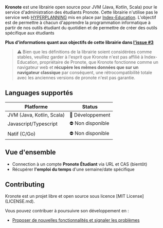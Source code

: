 **Kronote** est une librairie open source pour JVM (Java, Kotlin, Scala) pour le service d'administration des étudiants Pronote. Cette librairie n'utilise pas le service web [HYPERPLANNING](https://www.index-education.com/fr/hyperplanning-info196-service-web.php) mis en place par [Index-Education](https://www.index-education.com/). L'objectif est de permettre à chacun d'apprendre la programmation informatique à partir de nos outils étudiant du quotidien et de permettre de créer des outils spécifique aux étudiants

**Plus d'informations quant aux objectifs de cette librairie dans [l'issue #3](https://github.com/MisterAssm/pronote-api/issues/3)**

> ⚠️ Bien que les définitions de la librairie soient considérées comme stables, veuillez garder à l'esprit que Kronote n'est pas affilié à Index-Education, propriétaire de Pronote, que Kronote fonctionne comme un navigateur web et **récupère les mêmes données que sur un navigateur classique** par conséquent, une rétrocompatibilité totale avec les anciennes versions de pronote n'est pas garantie.

## Languages supportés
| Platforme | Status |
| -------- | ------ |
| JVM (Java, Kotlin, Scala) | 🚧 Développement |
| Javascript/Typescript     | ⛔ Non disponible |
| Natif (C/Go)              | ⛔ Non disponible |

## Vue d'ensemble

- Connection à un compte **Pronote Étudiant** via URL et CAS (bientôt)
- Récupérer **l'emploi du temps** d'une semaine/date spécifique

## Contributing

Kronote est un projet libre et open source sous licence [MIT License] (LICENSE.md).

Vous pouvez contribuer à poursuivre son développement en :

- [Proposer de nouvelles fonctionnalités et signaler les problèmes](https://github.com/MisterAssm/pronote-api/issues)